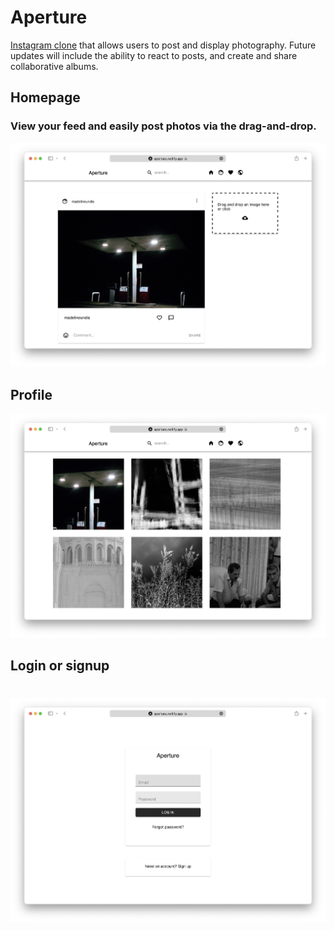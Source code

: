 
# Aperture

[Instagram clone](https://apertura.netlify.app/) that allows users to post and display photography. Future updates will include the ability to react to posts, and create and share collaborative albums. 


## Homepage
### View your feed and easily post photos via the drag-and-drop.

<img  src="assets/Screen Shot 2022-03-14 at 8.00.20 PM.png">


## Profile 

<img  src="assets/Screen Shot 2022-03-14 at 8.00.45 PM.png">

## Login or signup
#

<img src="assets/Screen Shot 2022-03-14 at 7.59.32 PM.png" >

